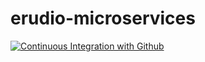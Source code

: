# erudio-microservices
[![Continuous Integration with Github](https://github.com/Jailton2255/erudio-microservices/actions/workflows/docker-publish.yml/badge.svg)](https://github.com/Jailton2255/erudio-microservices/actions/workflows/docker-publish.yml)
